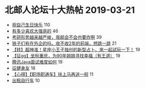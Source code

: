 # 北邮人论坛十大热帖 2019-03-21

- [祝自己生日快乐](https://bbs.byr.cn/article/Talking/6105761) 110
- [有多少喜欢大强哥的](https://bbs.byr.cn/article/Feeling/3104180) 46
- [考研形势越来越严峻，我邮会不会也要炸啊](https://bbs.byr.cn/article/AimGraduate/1161344) 39
- [铁子们有在外企的吗，收不收2年的前端，想跳一跳](https://bbs.byr.cn/article/WorkLife/1119490) 21
- [【转】超神准！星座小王子独创的新型占卜、來一起試玩一下！](https://bbs.byr.cn/article/Constellations/326533) 19
- [【征gg】坐标重庆，为90年姐姐寻找幸福（有王道）](https://bbs.byr.cn/article/Friends/1916844) 19
- [腾讯Java面试难度如何](https://bbs.byr.cn/article/Job/2021637) 19
- [征健身友](https://bbs.byr.cn/article/Gymnasium/112830) 18
- [【心得】【职场职通车】扶上马再送一程](https://bbs.byr.cn/article/BNU/14245) 11
- [出租自行车](https://bbs.byr.cn/article/Cycling/172219) 10


